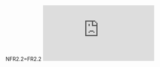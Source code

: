 NFR2.2=FR2.2
![](https://github.com/oleksandrblazhko/eai205-shapovalova/blob/with_laboratory_work_3/1-SoftwareRequirements/1.4-FuncNonFuncRequirements/1.4.4-NFRUserInterfaceOUTPUT/NFR1.2.md)
